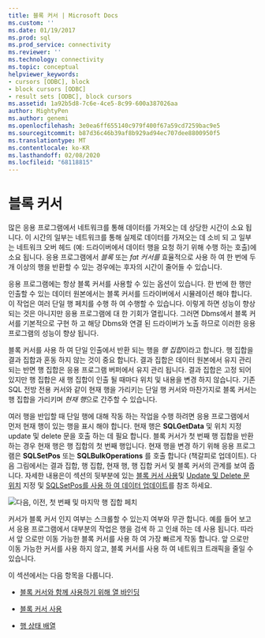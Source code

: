 ```yaml
---
title: 블록 커서 | Microsoft Docs
ms.custom: ''
ms.date: 01/19/2017
ms.prod: sql
ms.prod_service: connectivity
ms.reviewer: ''
ms.technology: connectivity
ms.topic: conceptual
helpviewer_keywords:
- cursors [ODBC], block
- block cursors [ODBC]
- result sets [ODBC], block cursors
ms.assetid: 1a92b5d8-7c6e-4ce5-8c99-600a387026aa
author: MightyPen
ms.author: genemi
ms.openlocfilehash: 3e0ea6ff655140c979f400f67a59cd7259bac9e5
ms.sourcegitcommit: b87d36c46b39af8b929ad94ec707dee8800950f5
ms.translationtype: MT
ms.contentlocale: ko-KR
ms.lasthandoff: 02/08/2020
ms.locfileid: "68118815"
---
```

# <a name="block-cursors"></a>블록 커서
많은 응용 프로그램에서 네트워크를 통해 데이터를 가져오는 데 상당한 시간이 소요 됩니다. 이 시간의 일부는 네트워크를 통해 실제로 데이터를 가져오는 데 소비 되 고 일부는 네트워크 오버 헤드 (예: 드라이버에서 데이터 행을 요청 하기 위해 수행 하는 호출)에 소요 됩니다. 응용 프로그램에서 *블록* 또는 *fat* *커서를* 효율적으로 사용 하 여 한 번에 두 개 이상의 행을 반환할 수 있는 경우에는 후자의 시간이 줄어들 수 있습니다.  
  
 응용 프로그램에는 항상 블록 커서를 사용할 수 있는 옵션이 있습니다. 한 번에 한 행만 인출할 수 있는 데이터 원본에서는 블록 커서를 드라이버에서 시뮬레이션 해야 합니다. 이 작업은 여러 단일 행 페치를 수행 하 여 수행할 수 있습니다. 이렇게 하면 성능이 향상 되는 것은 아니지만 응용 프로그램에 대 한 기회가 열립니다. 그러면 Dbms에서 블록 커서를 기본적으로 구현 하 고 해당 Dbms와 연결 된 드라이버가 노출 하므로 이러한 응용 프로그램의 성능이 향상 됩니다.  
  
 블록 커서를 사용 하 여 단일 인출에서 반환 되는 행을 *행 집합*이라고 합니다. 행 집합을 결과 집합과 혼동 하지 않는 것이 중요 합니다. 결과 집합은 데이터 원본에서 유지 관리 되는 반면 행 집합은 응용 프로그램 버퍼에서 유지 관리 됩니다. 결과 집합은 고정 되어 있지만 행 집합은 새 행 집합이 인출 될 때마다 위치 및 내용을 변경 하지 않습니다. 기존 SQL 전방 전용 커서와 같이 현재 행을 가리키는 단일 행 커서와 마찬가지로 블록 커서는 행 집합을 가리키며 *현재 행*으로 간주할 수 있습니다.  
  
 여러 행을 반입할 때 단일 행에 대해 작동 하는 작업을 수행 하려면 응용 프로그램에서 먼저 현재 행이 있는 행을 표시 해야 합니다. 현재 행은 **SQLGetData** 및 위치 지정 update 및 delete 문을 호출 하는 데 필요 합니다. 블록 커서가 첫 번째 행 집합을 반환 하는 경우 현재 행은 행 집합의 첫 번째 행입니다. 현재 행을 변경 하기 위해 응용 프로그램은 **SQLSetPos** 또는 **SQLBulkOperations** 를 호출 합니다 (책갈피로 업데이트). 다음 그림에서는 결과 집합, 행 집합, 현재 행, 행 집합 커서 및 블록 커서의 관계를 보여 줍니다. 자세한 내용은이 섹션의 뒷부분에 있는 [블록 커서 사용](../../../odbc/reference/develop-app/using-block-cursors.md)및 [Update 및 Delete 문 위치](../../../odbc/reference/develop-app/positioned-update-and-delete-statements.md) 지정 및 [SQLSetPos를 사용 하 여 데이터 업데이트](../../../odbc/reference/develop-app/updating-data-with-sqlsetpos.md)를 참조 하세요.  
  
 ![다음, 이전, 첫 번째 및 마지막 행 집합 페치](../../../odbc/reference/develop-app/media/pr20_2.gif "pr20_2")  
  
 커서가 블록 커서 인지 여부는 스크롤할 수 있는지 여부와 무관 합니다. 예를 들어 보고서 응용 프로그램에서 대부분의 작업은 행을 검색 하 고 인쇄 하는 데 사용 됩니다. 따라서 앞 으로만 이동 가능한 블록 커서를 사용 하 여 가장 빠르게 작동 합니다. 앞 으로만 이동 가능한 커서를 사용 하지 않고, 블록 커서를 사용 하 여 네트워크 트래픽을 줄일 수 있습니다.  
  
 이 섹션에서는 다음 항목을 다룹니다.  
  
-   [블록 커서와 함께 사용하기 위해 열 바인딩](../../../odbc/reference/develop-app/binding-columns-for-use-with-block-cursors.md)  
  
-   [블록 커서 사용](../../../odbc/reference/develop-app/using-block-cursors.md)  
  
-   [행 상태 배열](../../../odbc/reference/develop-app/row-status-array.md)
